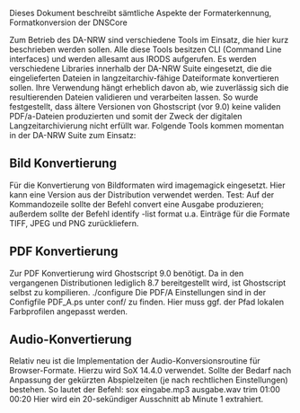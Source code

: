 Dieses Dokument beschreibt sämtliche Aspekte der Formaterkennung, Formatkonversion der DNSCore


Zum Betrieb des DA-NRW sind verschiedene Tools im Einsatz, die hier kurz beschrieben werden sollen. Alle diese Tools besitzen CLI (Command Line interfaces) und werden allesamt aus IRODS aufgerufen.
Es werden verschiedene Libraries innerhalb der DA-NRW Suite eingesetzt, die die eingelieferten Dateien in langzeitarchiv-fähige Dateiformate konvertieren sollen. Ihre Verwendung hängt erheblich davon ab, wie zuverlässig sich die resultierenden Dateien validieren und verarbeiten lassen. So wurde festgestellt, dass ältere Versionen von Ghostscript (vor 9.0) keine validen PDF/a-Dateien produzierten und somit der Zweck der digitalen Langzeitarchivierung nicht erfüllt war. Folgende Tools kommen momentan in der DA-NRW Suite zum Einsatz:


## Bild Konvertierung
Für die Konvertierung von Bildformaten wird imagemagick eingesetzt. Hier kann eine Version aus der Distribution verwendet werden.
Test: Auf der Kommandozeile sollte der Befehl convert eine Ausgabe produzieren; außerdem sollte der Befehl identify -list format u.a. Einträge für die Formate TIFF, JPEG und PNG zurückliefern.

## PDF Konvertierung
Zur PDF Konvertierung wird Ghostscript 9.0 benötigt. Da in den vergangenen Distributionen lediglich 8.7 bereitgestellt wird, ist Ghostscript selbst zu kompilieren.
./configure
Die PDF/A Einstellungen sind in der Configfile PDF_A.ps unter conf/ zu finden. Hier muss ggf. der Pfad lokalen Farbprofilen angepasst werden.

## Audio-Konvertierung
Relativ neu ist die Implementation der Audio-Konversionsroutine für Browser-Formate. Hierzu wird SoX 14.4.0 verwendet. Sollte der Bedarf nach Anpassung der gekürzten Abspielzeiten (je nach rechtlichen Einstellungen) bestehen. So lautet der Befehl:
sox eingabe.mp3 ausgabe.wav trim 01:00 00:20
Hier wird ein 20-sekündiger Ausschnitt ab Minute 1 extrahiert.
